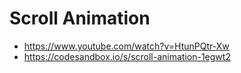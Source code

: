 # Scroll Animation

* <https://www.youtube.com/watch?v=HtunPQtr-Xw>
* <https://codesandbox.io/s/scroll-animation-1egwt2>
